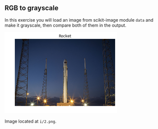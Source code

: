 ## RGB to grayscale

In this exercise you will load an image from scikit-image module `data` and make it grayscale, then compare both of them in the output.

<!-- We have preloaded a function `show_image(image, title='Image')` that displays the image using Matplotlib. You can check more about its parameters using `?show_image()` or `help(show_image)` in the console. -->

![Rocket](i/2.png)

Image located at `i/2.png`.
<!-- 
### Instructions

- Import the modules from Scikit image.

- Load the rocket image.

- Convert the RGB-3 rocket image to grayscale.
 -->